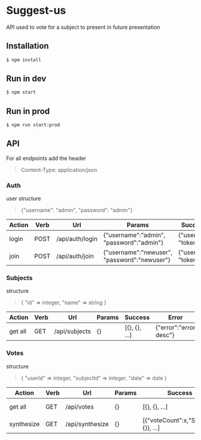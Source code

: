 # Suggest-us
API used to vote for a subject to present in future presentation

## Installation

```sh
$ npm install
```

## Run in dev

```sh
$ npm start
```

## Run in prod

```sh
$ npm run start:prod
```

## API

For all endpoints add the header
> Content-Type: application/json

### Auth
user structure
> {"username": "admin", "password": "admin"}

|Action|Verb|Url|Params|Success|Error|
|-----|----|-----------|-------|-------|-------|
|login|POST|/api/auth/login|{"username":"admin", "password":"admin"}|{"user":{}, "token":""}|{"error":"error desc"}|
|join|POST|/api/auth/join|{"username":"newuser", "password":"newuser"}|{"user":{}, "token":""}|{"error":"error desc"}|


### Subjects
structure
> { "id" => integer, "name" => string }

|Action|Verb|Url|Params|Success|Error|
|-----|----|-----------|-------|-------|-------|
|get all|GET|/api/subjects|{}|[{}, {}, ...]|{"error":"error desc"}|


### Votes

structure
> { "userId" => integer, "subjectId" => integer, "date" => date }

|Action|Verb|Url|Params|Success|Error|
|-----|----|-----------|-------|-------|-------|
|get all|GET|/api/votes|{}|[{}, {}, ...]|{"error":"error desc"}|
|synthesize|GET|/api/synthesize|{}|[{"voteCount":x,"Subject":{}}, ...]|{"error":"error desc"}|
